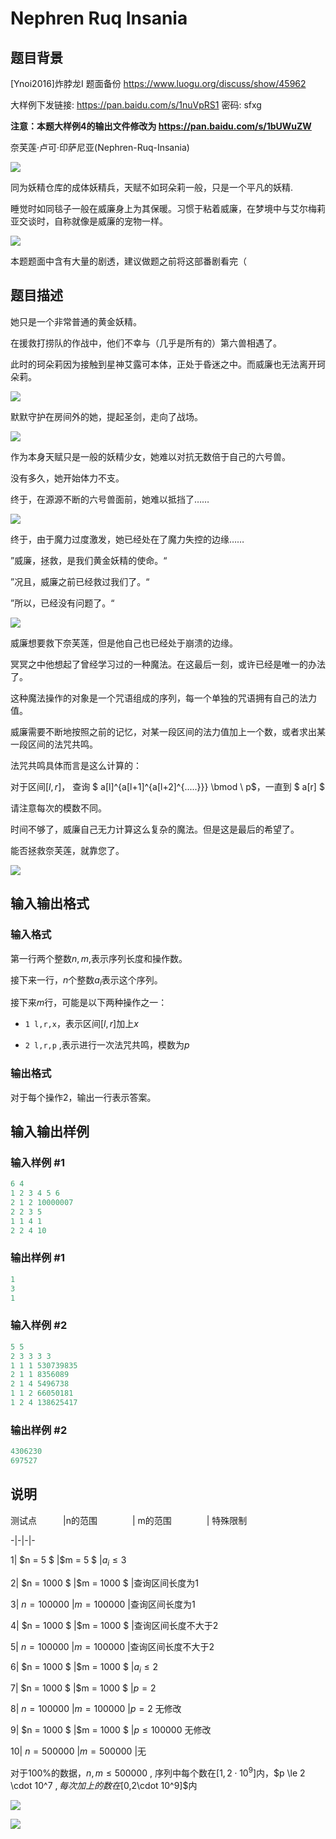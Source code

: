 # Nephren Ruq Insania

## 题目背景

[Ynoi2016]炸脖龙I 题面备份 https://www.luogu.org/discuss/show/45962

大样例下发链接: https://pan.baidu.com/s/1nuVpRS1 密码: sfxg

**注意：本题大样例4的输出文件修改为 https://pan.baidu.com/s/1bUWuZW**

奈芙莲·卢可·印萨尼亚(Nephren-Ruq-Insania)

![](https://cdn.luogu.com.cn/upload/pic/9256.png)

同为妖精仓库的成体妖精兵，天赋不如珂朵莉一般，只是一个平凡的妖精.

睡觉时如同毯子一般在威廉身上为其保暖。习惯于粘着威廉，在梦境中与艾尔梅莉亚交谈时，自称就像是威廉的宠物一样。

![](https://cdn.luogu.com.cn/upload/pic/9257.png)

本题题面中含有大量的剧透，建议做题之前将这部番剧看完（

## 题目描述

她只是一个非常普通的黄金妖精。

在援救打捞队的作战中，他们不幸与（几乎是所有的）第六兽相遇了。

此时的珂朵莉因为接触到星神艾露可本体，正处于昏迷之中。而威廉也无法离开珂朵莉。

![](https://cdn.luogu.com.cn/upload/pic/9258.png)

默默守护在房间外的她，提起圣剑，走向了战场。

![](https://cdn.luogu.com.cn/upload/pic/9259.png)

作为本身天赋只是一般的妖精少女，她难以对抗无数倍于自己的六号兽。

没有多久，她开始体力不支。

终于，在源源不断的六号兽面前，她难以抵挡了……

![](https://cdn.luogu.com.cn/upload/pic/9261.png)

终于，由于魔力过度激发，她已经处在了魔力失控的边缘……

”威廉，拯救，是我们黄金妖精的使命。“

”况且，威廉之前已经救过我们了。“

”所以，已经没有问题了。“

![](https://cdn.luogu.com.cn/upload/pic/9262.png)

威廉想要救下奈芙莲，但是他自己也已经处于崩溃的边缘。

冥冥之中他想起了曾经学习过的一种魔法。在这最后一刻，或许已经是唯一的办法了。

这种魔法操作的对象是一个咒语组成的序列，每一个单独的咒语拥有自己的法力值。

威廉需要不断地按照之前的记忆，对某一段区间的法力值加上一个数，或者求出某一段区间的法咒共鸣。

法咒共鸣具体而言是这么计算的：

对于区间$[l,r]$， 查询 $ a[l]^{a[l+1]^{a[l+2]^{.....}}} \bmod \ p$，一直到 $ a[r] $

请注意每次的模数不同。

时间不够了，威廉自己无力计算这么复杂的魔法。但是这是最后的希望了。

能否拯救奈芙莲，就靠您了。

![](https://cdn.luogu.com.cn/upload/pic/9263.png)

## 输入输出格式

### 输入格式

第一行两个整数$n,m$,表示序列长度和操作数。

接下来一行，$n$个整数$a_i$表示这个序列。

接下来$m$行，可能是以下两种操作之一：

- `1 l,r,x`，表示区间$[l,r]$加上$x$

- `2 l,r,p` ,表示进行一次法咒共鸣，模数为$p$

### 输出格式

对于每个操作2，输出一行表示答案。

## 输入输出样例

### 输入样例 #1

```cpp
6 4
1 2 3 4 5 6
2 1 2 10000007
2 2 3 5
1 1 4 1
2 2 4 10

```
### 输出样例 #1

```cpp
1
3
1
```


### 输入样例 #2

```cpp
5 5
2 3 3 3 3
1 1 1 530739835
2 1 1 8356089
2 1 4 5496738
1 1 2 66050181
1 2 4 138625417

```
### 输出样例 #2

```cpp
4306230
697527

```
## 说明

测试点　　　|n的范围　　　　| m的范围　　　　| 特殊限制

-|-|-|-

1| $n = 5 $ |$m = 5 $ |$a_i \le 3$

2| $n = 1000 $ |$m = 1000 $ |查询区间长度为1

3| $n = 100000$ |$m = 100000$ |查询区间长度为1

4| $n = 1000 $ |$m = 1000 $ |查询区间长度不大于2

5| $n = 100000$ |$m = 100000$ |查询区间长度不大于2

6| $n = 1000 $ |$m = 1000 $ |$a_i \le 2$

7| $n = 1000 $ |$m = 1000 $ |$p = 2$

8| $n = 100000$ |$m = 100000$ |$p = 2$ 无修改

9| $n = 1000 $ |$m = 1000 $ |$p \le 100000$ 无修改

10| $n = 500000$ |$m = 500000$ |无

对于100%的数据，$n , m \le 500000$ , 序列中每个数在$[1,2\cdot 10^9]$内，$p \le 2 \cdot 10^7 $, 每次加上的数在$[0,2\cdot 10^9]$内

![](https://cdn.luogu.com.cn/upload/pic/9264.png)

![](https://cdn.luogu.com.cn/upload/pic/9387.png)

